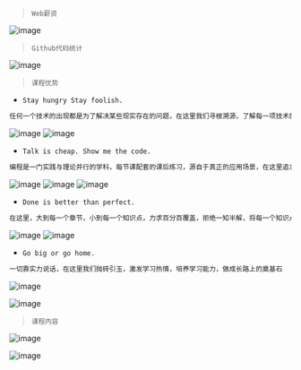 > `Web薪资`

![image](./money.png)

> `Github代码统计`

![image](./github.png)

> `课程优势`

- `Stay hungry Stay foolish.`
```css
任何一个技术的出现都是为了解决某些现实存在的问题，在这里我们寻根溯源，了解每一项技术的来龙去脉，一起探索技术的根源
```
![image](./01.png)
![image](./02.png)
- `Talk is cheap. Show me the code.`
```css
编程是一门实践与理论并行的学科，每节课配套的课后练习，源自于真正的应用场景，在这里追求的是更高层次的运用，拒绝简单重复
```

![image](./6.gif)
![image](./8.gif)
![image](./10.gif)

- `Done is better than perfect.`
```css
在这里，大到每一个章节，小到每一个知识点，力求百分百覆盖，拒绝一知半解，将每一个知识点学活学透
```
![image](./03.png)
![image](./04.png)

- `Go big or go home.`
```css
一切靠实力说话，在这里我们抛砖引玉，激发学习热情，培养学习能力，做成长路上的奠基石
```
  ![image](./move3.gif)

  ![image](./4.gif)

> `课程内容`

![image](./us.png)

![image](./other.png)